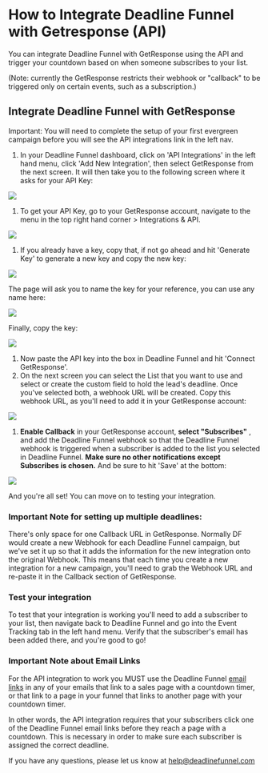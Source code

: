 # How to Integrate Deadline Funnel with Getresponse \(API\)

You can integrate Deadline Funnel with GetResponse using the API and trigger your countdown based on when someone subscribes to your list.

\(Note: currently the GetResponse restricts their webhook or "callback" to be triggered only on certain events, such as a subscription.\)

## Integrate Deadline Funnel with GetResponse

Important: You will need to complete the setup of your first evergreen campaign before you will see the API integrations link in the left nav.

1. In your Deadline Funnel dashboard, click on 'API Integrations' in the left hand menu, click 'Add New Integration', then select GetResponse from the next screen. It will then take you to the following screen where it asks for your API Key:

![](https://s3.amazonaws.com/helpscout.net/docs/assets/53974d6ce4b0c76107b109d1/images/5ba16ad22c7d3a16370f410b/file-owysWkcXUg.png)

1. To get your API Key, go to your GetResponse account, navigate to the menu in the top right hand corner &gt; Integrations & API.

![](https://s3.amazonaws.com/helpscout.net/docs/assets/53974d6ce4b0c76107b109d1/images/5d14b7f32c7d3a6ebd22a0c8/file-0pSL0lUrnX.jpg)

1. If you already have a key, copy that, if not go ahead and hit 'Generate Key' to generate a new key and copy the new key:

![](https://s3.amazonaws.com/helpscout.net/docs/assets/53974d6ce4b0c76107b109d1/images/5d14b80d04286305cb87c850/file-vZuVyWGzRD.jpg)

The page will ask you to name the key for your reference, you can use any name here:

![](https://s3.amazonaws.com/helpscout.net/docs/assets/53974d6ce4b0c76107b109d1/images/5d14b86a04286305cb87c853/file-ykxtXqEEy0.jpg)

Finally, copy the key:

![](https://s3.amazonaws.com/helpscout.net/docs/assets/53974d6ce4b0c76107b109d1/images/5d14b87604286305cb87c854/file-FoPqxsVY3x.jpg)

1. Now paste the API key into the box in Deadline Funnel and hit 'Connect GetResponse'.
2. On the next screen you can select the List that you want to use and select or create the custom field to hold the lead's deadline. Once you've selected both, a webhook URL will be created. Copy this webhook URL, as you'll need to add it in your GetResponse account:

![](https://s3.amazonaws.com/helpscout.net/docs/assets/53974d6ce4b0c76107b109d1/images/5ba16f3c0428631d7a8b4f33/file-p0ZgJZp7x8.png)

1. **Enable Callback** in your GetResponse account, **select "Subscribes"** , and add the Deadline Funnel webhook so that the Deadline Funnel webhook is triggered when a subscriber is added to the list you selected in Deadline Funnel. **Make sure no other notifications except Subscribes is chosen.** And be sure to hit 'Save' at the bottom:

![](https://s3.amazonaws.com/helpscout.net/docs/assets/53974d6ce4b0c76107b109d1/images/5d1cea2a2c7d3a5cd38e95c1/file-uJcloxDQMy.jpg)

And you're all set! You can move on to testing your integration.

### Important Note for setting up multiple deadlines:

There's only space for one Callback URL in GetResponse. Normally DF would create a new Webhook for each Deadline Funnel campaign, but we've set it up so that it adds the information for the new integration onto the original Webhook. This means that each time you create a new integration for a new campaign, you'll need to grab the Webhook URL and re-paste it in the Callback section of GetResponse.

### Test your integration

To test that your integration is working you'll need to add a subscriber to your list, then navigate back to Deadline Funnel and go into the Event Tracking tab in the left hand menu. Verify that the subscriber's email has been added there, and you're good to go!

### Important Note about Email Links

For the API integration to work you MUST use the Deadline Funnel [email links](http://documentation.deadlinefunnel.com/article/16-expiring-links) in any of your emails that link to a sales page with a countdown timer, or that link to a page in your funnel that links to another page with your countdown timer.

In other words, the API integration requires that your subscribers click one of the Deadline Funnel email links before they reach a page with a countdown. This is necessary in order to make sure each subscriber is assigned the correct deadline.

If you have any questions, please let us know at [help@deadlinefunnel.com](mailto:mailto:help@deadlinefunnel.com)

